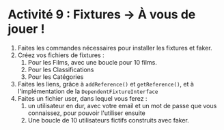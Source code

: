 # Activité 9 : Fixtures -> À vous de jouer !

1. Faites les commandes nécessaires pour installer les fixtures et faker.
2. Créez vos fichiers de fixtures :
   1. Pour les Films, avec une boucle pour 10 films.
   2. Pour les Classifications
   3. Pour les Catégories
3. Faites les liens, grâce à `addReference()` et `getReference()`, et à l'implémentation de la `DependentFixtureInterface`
4. Faites un fichier user, dans lequel vous ferez :
   1. un utilisateur en dur, avec votre email et un mot de passe que vous connaissez, pour pouvoir l'utiliser ensuite
   2. Une boucle de 10 utilisateurs fictifs construits avec faker.